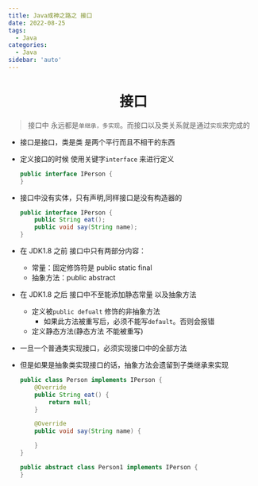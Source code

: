 ```yaml
---
title: Java成神之路之 接口
date: 2022-08-25
tags:
  - Java
categories:
  - Java
sidebar: 'auto'
---
```


<div align = "center"><h1>接口</h1></div>


> 接口中 永远都是`单继承，多实现`。而接口以及类关系就是通过`实现`来完成的

- 接口是接口，类是类 是两个平行而且不相干的东西
- 定义接口的时候 使用关键字`interface` 来进行定义

  ```Java
  public interface IPerson {
  }
  ```

- 接口中没有实体，只有声明,同样接口是没有构造器的

  ```Java
  public interface IPerson {
      public String eat();
      public void say(String name);
  }
  ```

- 在 JDK1.8 之前 接口中只有两部分内容：

  - 常量：固定修饰符是 public static final
  - 抽象方法：public abstract

- 在 JDK1.8 之后 接口中不至能添加静态常量 以及抽象方法

  - 定义被`public defualt` 修饰的非抽象方法
    - 如果此方法被重写后，必须不能写`default`。否则会报错
  - 定义静态方法(静态方法 不能被重写)

- 一旦一个普通类实现接口，必须实现接口中的全部方法
- 但是如果是抽象类实现接口的话，抽象方法会遗留到子类继承来实现

  ```Java
  public class Person implements IPerson {
      @Override
      public String eat() {
          return null;
      }

      @Override
      public void say(String name) {

      }
  }
  ```

  ```Java
  public abstract class Person1 implements IPerson {
  }
  ```
